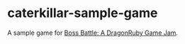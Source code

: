# caterkillar-sample-game
A sample game for [Boss Battle: A DragonRuby Game Jam](https://itch.io/jam/boss-battle).
